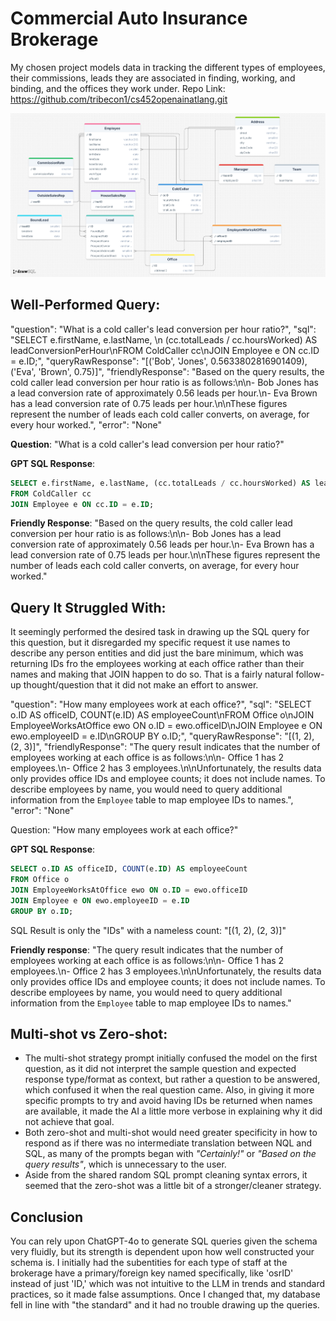 # Commercial Auto Insurance Brokerage

My chosen project models data in tracking the different types of employees, their commissions, leads they are associated in finding, working, and binding, and the offices they work under.
Repo Link: https://github.com/tribecon1/cs452openainatlang.git


<img src="schema.png">


## Well-Performed Query:
"question": "What is a cold caller's lead conversion per hour ratio?",
      "sql": "SELECT e.firstName, e.lastName, \n       (cc.totalLeads / cc.hoursWorked) AS leadConversionPerHour\nFROM ColdCaller cc\nJOIN Employee e ON cc.ID = e.ID;",
      "queryRawResponse": "[('Bob', 'Jones', 0.5633802816901409), ('Eva', 'Brown', 0.75)]",
      "friendlyResponse": "Based on the query results, the cold caller lead conversion per hour ratio is as follows:\n\n- Bob Jones has a lead conversion rate of approximately 0.56 leads per hour.\n- Eva Brown has a lead conversion rate of 0.75 leads per hour.\n\nThese figures represent the number of leads each cold caller converts, on average, for every hour worked.",
      "error": "None"

**Question**: "What is a cold caller's lead conversion per hour ratio?"

**GPT SQL Response**:
```sql
SELECT e.firstName, e.lastName, (cc.totalLeads / cc.hoursWorked) AS leadConversionPerHour
FROM ColdCaller cc
JOIN Employee e ON cc.ID = e.ID;
```

**Friendly Response**: "Based on the query results, the cold caller lead conversion per hour ratio is as follows:\n\n- Bob Jones has a lead conversion rate of approximately 0.56 leads per hour.\n- Eva Brown has a lead conversion rate of 0.75 leads per hour.\n\nThese figures represent the number of leads each cold caller converts, on average, for every hour worked."



## Query It Struggled With:
It seemingly performed the desired task in drawing up the SQL query for this question, but it disregarded my specific request it use names to describe any person entities and did just the bare minimum, which was returning IDs fro the employees working at each office rather than their names and making that JOIN happen to do so. That is a fairly natural follow-up thought/question that it did not make an effort to answer.

"question": "How many employees work at each office?",
      "sql": "SELECT o.ID AS officeID, COUNT(e.ID) AS employeeCount\nFROM Office o\nJOIN EmployeeWorksAtOffice ewo ON o.ID = ewo.officeID\nJOIN Employee e ON ewo.employeeID = e.ID\nGROUP BY o.ID;",
      "queryRawResponse": "[(1, 2), (2, 3)]",
      "friendlyResponse": "The query result indicates that the number of employees working at each office is as follows:\n\n- Office 1 has 2 employees.\n- Office 2 has 3 employees.\n\nUnfortunately, the results data only provides office IDs and employee counts; it does not include names. To describe employees by name, you would need to query additional information from the `Employee` table to map employee IDs to names.",
      "error": "None"

Question: "How many employees work at each office?"

**GPT SQL Response**:
```sql
SELECT o.ID AS officeID, COUNT(e.ID) AS employeeCount
FROM Office o
JOIN EmployeeWorksAtOffice ewo ON o.ID = ewo.officeID
JOIN Employee e ON ewo.employeeID = e.ID
GROUP BY o.ID;
```

SQL Result is only the "IDs" with a nameless count: "[(1, 2), (2, 3)]"

**Friendly response**: "The query result indicates that the number of employees working at each office is as follows:\n\n- Office 1 has 2 employees.\n- Office 2 has 3 employees.\n\nUnfortunately, the results data only provides office IDs and employee counts; it does not include names. To describe employees by name, you would need to query additional information from the `Employee` table to map employee IDs to names."



## Multi-shot vs Zero-shot:
- The multi-shot strategy prompt initially confused the model on the first question, as it did not interpret the sample question and expected response type/format as context, but rather a question to be answered, which confused it when the real question came. Also, in giving it more specific prompts to try and avoid having IDs be returned when names are available, it made the AI a little more verbose in explaining why it did not achieve that goal.
- Both zero-shot and multi-shot would need greater specificity in how to respond as if there was no intermediate translation between NQL and SQL, as many of the prompts began with *"Certainly!"* or *"Based on the query results"*, which is unnecessary to the user.
- Aside from the shared random SQL prompt cleaning syntax errors, it seemed that the zero-shot was a little bit of a stronger/cleaner strategy.


## Conclusion
You can rely upon ChatGPT-4o to generate SQL queries given the schema very fluidly, but its strength is dependent upon how well constructed your schema is. I initially had the subentities for each type of staff at the brokerage have a primary/foreign key named specifically, like 'osrID' instead of just 'ID,' which was not intuitive to the LLM in trends and standard practices, so it made false assumptions. Once I changed that, my database fell in line with "the standard" and it had no trouble drawing up the queries.
